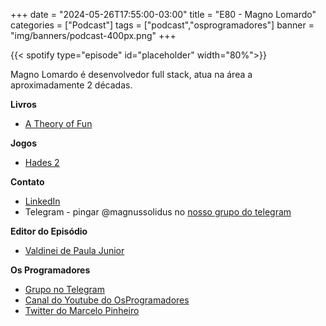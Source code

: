 +++
date = "2024-05-26T17:55:00-03:00"
title = "E80 - Magno Lomardo"
categories = ["Podcast"]
tags = ["podcast","osprogramadores"]
banner = "img/banners/podcast-400px.png"
+++


{{< spotify type="episode" id="placeholder" width="80%">}}

Magno Lomardo é desenvolvedor full stack, atua na área a aproximadamente 2 décadas.  

**Livros**
- [A Theory of Fun](https://www.theoryoffun.com/)

**Jogos**
- [Hades 2](https://www.supergiantgames.com/games/hades-ii/)

**Contato**
- [LinkedIn](https://www.linkedin.com/in/magno-lomardo/)
- Telegram - pingar @magnussolidus no [nosso grupo do telegram](https://t.me/osprogramadores)

**Editor do Episódio**
- [⁠Valdinei de Paula Junior]( https://www.linkedin.com/in/valdinei-de-paula-junior-009634230/)

**Os Programadores**
- [Grupo no Telegram](https://t.me/osprogramadores)
- [Canal do Youtube do OsProgramadores](https://www.youtube.com/channel/UCt_YNYGl6K5yNXlXEQDdwWg?view_as=subscriber)
- [Twitter do Marcelo Pinheiro](https://twitter.com/mpinheir)

